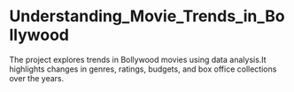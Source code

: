 # Understanding_Movie_Trends_in_Bollywood
The project explores trends in Bollywood movies using data analysis.It highlights changes in genres, ratings, budgets, and box office collections over the years.
